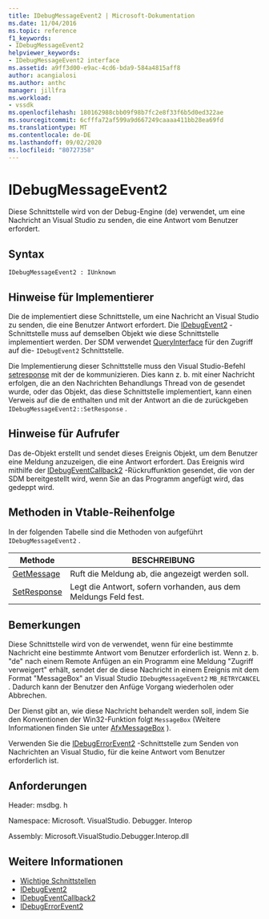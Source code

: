 ```yaml
---
title: IDebugMessageEvent2 | Microsoft-Dokumentation
ms.date: 11/04/2016
ms.topic: reference
f1_keywords:
- IDebugMessageEvent2
helpviewer_keywords:
- IDebugMessageEvent2 interface
ms.assetid: a9ff3d00-e9ac-4cd6-bda9-584a4815aff8
author: acangialosi
ms.author: anthc
manager: jillfra
ms.workload:
- vssdk
ms.openlocfilehash: 180162988cbb09f98b7fc2e8f33f6b5d0ed322ae
ms.sourcegitcommit: 6cfffa72af599a9d667249caaaa411bb28ea69fd
ms.translationtype: MT
ms.contentlocale: de-DE
ms.lasthandoff: 09/02/2020
ms.locfileid: "80727358"
---
```

# <a name="idebugmessageevent2"></a>IDebugMessageEvent2
Diese Schnittstelle wird von der Debug-Engine (de) verwendet, um eine Nachricht an Visual Studio zu senden, die eine Antwort vom Benutzer erfordert.

## <a name="syntax"></a>Syntax

```
IDebugMessageEvent2 : IUnknown
```

## <a name="notes-for-implementers"></a>Hinweise für Implementierer
 Die de implementiert diese Schnittstelle, um eine Nachricht an Visual Studio zu senden, die eine Benutzer Antwort erfordert. Die [IDebugEvent2](../../../extensibility/debugger/reference/idebugevent2.md) -Schnittstelle muss auf demselben Objekt wie diese Schnittstelle implementiert werden. Der SDM verwendet [QueryInterface](/cpp/atl/queryinterface) für den Zugriff auf die- `IDebugEvent2` Schnittstelle.

 Die Implementierung dieser Schnittstelle muss den Visual Studio-Befehl [setresponse](../../../extensibility/debugger/reference/idebugmessageevent2-setresponse.md) mit der de kommunizieren. Dies kann z. b. mit einer Nachricht erfolgen, die an den Nachrichten Behandlungs Thread von de gesendet wurde, oder das Objekt, das diese Schnittstelle implementiert, kann einen Verweis auf die de enthalten und mit der Antwort an die de zurückgeben `IDebugMessageEvent2::SetResponse` .

## <a name="notes-for-callers"></a>Hinweise für Aufrufer
 Das de-Objekt erstellt und sendet dieses Ereignis Objekt, um dem Benutzer eine Meldung anzuzeigen, die eine Antwort erfordert. Das Ereignis wird mithilfe der [IDebugEventCallback2](../../../extensibility/debugger/reference/idebugeventcallback2.md) -Rückruffunktion gesendet, die von der SDM bereitgestellt wird, wenn Sie an das Programm angefügt wird, das gedeppt wird.

## <a name="methods-in-vtable-order"></a>Methoden in Vtable-Reihenfolge
 In der folgenden Tabelle sind die Methoden von aufgeführt `IDebugMessageEvent2` .

|Methode|BESCHREIBUNG|
|------------|-----------------|
|[GetMessage](../../../extensibility/debugger/reference/idebugmessageevent2-getmessage.md)|Ruft die Meldung ab, die angezeigt werden soll.|
|[SetResponse](../../../extensibility/debugger/reference/idebugmessageevent2-setresponse.md)|Legt die Antwort, sofern vorhanden, aus dem Meldungs Feld fest.|

## <a name="remarks"></a>Bemerkungen
 Diese Schnittstelle wird von de verwendet, wenn für eine bestimmte Nachricht eine bestimmte Antwort vom Benutzer erforderlich ist. Wenn z. b. "de" nach einem Remote Anfügen an ein Programm eine Meldung "Zugriff verweigert" erhält, sendet der de diese Nachricht in einem Ereignis mit dem Format "MessageBox" an Visual Studio `IDebugMessageEvent2` `MB_RETRYCANCEL` . Dadurch kann der Benutzer den Anfüge Vorgang wiederholen oder Abbrechen.

 Der Dienst gibt an, wie diese Nachricht behandelt werden soll, indem Sie den Konventionen der Win32-Funktion folgt `MessageBox` (Weitere Informationen finden Sie unter [AfxMessageBox](/cpp/mfc/reference/cstring-formatting-and-message-box-display#afxmessagebox) ).

 Verwenden Sie die [IDebugErrorEvent2](../../../extensibility/debugger/reference/idebugerrorevent2.md) -Schnittstelle zum Senden von Nachrichten an Visual Studio, für die keine Antwort vom Benutzer erforderlich ist.

## <a name="requirements"></a>Anforderungen
 Header: msdbg. h

 Namespace: Microsoft. VisualStudio. Debugger. Interop

 Assembly: Microsoft.VisualStudio.Debugger.Interop.dll

## <a name="see-also"></a>Weitere Informationen
- [Wichtige Schnittstellen](../../../extensibility/debugger/reference/core-interfaces.md)
- [IDebugEvent2](../../../extensibility/debugger/reference/idebugevent2.md)
- [IDebugEventCallback2](../../../extensibility/debugger/reference/idebugeventcallback2.md)
- [IDebugErrorEvent2](../../../extensibility/debugger/reference/idebugerrorevent2.md)
